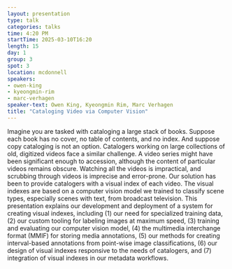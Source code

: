 ```yaml
---
layout: presentation
type: talk
categories: talks
time: 4:20 PM
startTime: 2025-03-10T16:20 
length: 15
day: 1
group: 3
spot: 3
location: mcdonnell
speakers:
- owen-king
- kyeongmin-rim
- marc-verhagen
speaker-text: Owen King, Kyeongmin Rim, Marc Verhagen
title: "Cataloging Video via Computer Vision"
---
```

Imagine you are tasked with cataloging a large stack of books.  Suppose each book has no cover, no table of contents, and no index.  And suppose copy cataloging is not an option.  Catalogers working on large collections of old, digitized videos face a similar challenge.  A video series might have been significant enough to accession, although the content of particular videos remains obscure. Watching all the videos is impractical, and scrubbing through videos is imprecise and error-prone.  Our solution has been to provide catalogers with a visual index of each video.  The visual indexes are based on a computer vision model we trained to classify scene types, especially scenes with text, from broadcast television.  This presentation explains our development and deployment of a system for creating visual indexes, including (1) our need for specialized training data, (2) our custom tooling for labeling images at maximum speed, (3) training and evaluating our computer vision model, (4) the multimedia interchange format (MMIF) for storing media annotations, (5) our methods for creating interval-based annotations from point-wise image classifications, (6) our design of visual indexes responsive to the needs of catalogers, and (7) integration of visual indexes in our metadata workflows.
